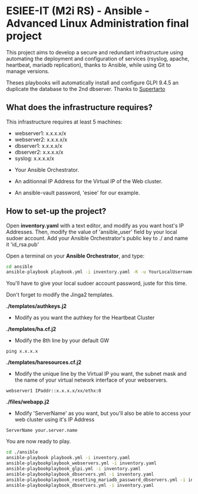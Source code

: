 # ESIEE-IT (M2i RS) - Ansible - Advanced Linux Administration final project
This project aims to develop a secure and redundant infrastructure using automating the deployment and configuration of services (rsyslog, apache, heartbeat, mariadb replication), thanks to Ansible, while using Git to manage versions.

Theses playbooks will automatically install and configure GLPI 9.4.5 an duplicate the database to the 2nd dbserver. Thanks to [Supertarto](https://github.com/supertarto/ansible-glpi)

## What does the infrastructure requires?

This infrastructure requires at least 5 machines: 
- webserver1: x.x.x.x/x
- webserver2: x.x.x.x/x
- dbserver1: x.x.x.x/x
- dbserver2: x.x.x.x/x
- syslog: x.x.x.x/x

+ Your Ansible Orchestrator.

+ An aditionnal IP Address for the Virtual IP of the Web cluster.

+ An ansible-vault password, 'esiee' for our example. 

## How to set-up the project?

Open **inventory.yaml** with a text editor, and modify as you want host's IP Addresses.
Then, modify the value of 'ansible_user' field by your local sudoer account.
Add your Ansible Orchestrator's public key to ./ and name it 'id_rsa.pub'

Open a terminal on your **Ansible Orchestrator**, and type: 

```bash
cd ansible
ansible-playbook playbook.yml -i inventory.yaml -K -u YourLocalUsername
```

You'll have to give your local sudoer account password, juste for this time. 

Don't forget to modify the Jinga2 templates. 

**./templates/authkeys.j2**
- Modify as you want the authkey for the Heartbeat Cluster

**./templates/ha.cf.j2**
- Modify the 8th line by your default GW
```
ping x.x.x.x
```

**./templates/haresources.cf.j2**
- Modify the unique line by the Virtual IP you want, the subnet mask and the name of your virtual network interface of your webservers.
```
webserver1 IPaddr::x.x.x.x/xx/ethx:0
```

**./files/webapp.j2**
- Modify 'ServerName' as you want, but you'll also be able to access your web cluster using it's IP Address
```
ServerName your.server.name
```

You are now ready to play.

```bash
cd ./ansible
ansible-playbook playbook.yml -i inventory.yaml
ansible-playbookplaybook_webservers.yml -i inventory.yaml
ansible-playbookplaybook_glpi.yml -i inventory.yaml
ansible-playbookplaybook_dbservers.yml -i inventory.yaml
ansible-playbookplaybook_resetting_mariadb_password_dbservers.yml -i inventory.yaml
ansible-playbookplaybook_dbservers.yml -i inventory.yaml
```

